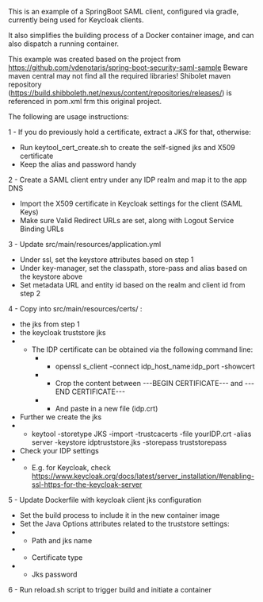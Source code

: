 This is an example of a SpringBoot SAML client, configured via gradle, currently being used for Keycloak clients.

It also simplifies the building process of a Docker container image, and can also dispatch a running container.

This example was created based on the project from https://github.com/vdenotaris/spring-boot-security-saml-sample
Beware maven central may not find all the required libraries!  Shibolet maven repository (https://build.shibboleth.net/nexus/content/repositories/releases/) is referenced in pom.xml frm this original project.


The following are usage instructions:


1 - If you do previously hold a certificate, extract a JKS for that, otherwise:

* Run keytool_cert_create.sh to create the self-signed jks and X509 certificate
* Keep the alias and password handy

2 - Create a SAML client entry under any IDP realm and map it to the app DNS

* Import the X509 certificate in Keycloak settings for the client (SAML Keys)
* Make sure Valid Redirect URLs are set, along with Logout Service Binding URLs

3 - Update src/main/resources/application.yml

* Under ssl, set the keystore attributes based on step 1
* Under key-manager, set the classpath, store-pass and alias based on the keystore above
* Set metadata URL and entity id based on the realm and client id from step 2

4 - Copy into src/main/resources/certs/ :

* the jks from step 1
* the keycloak truststore jks
* * The IDP certificate can be obtained via the following command line:
    * * openssl s_client -connect idp_host_name:idp_port -showcert
    * * Crop the content between ---BEGIN CERTIFICATE--- and ---END CERTIFICATE---
    * * And paste in a new file (idp.crt)
* Further we create the jks
* *    keytool -storetype JKS -import -trustcacerts -file yourIDP.crt -alias server -keystore idptruststore.jks -storepass truststorepass
* Check your IDP settings
* *    E.g. for Keycloak, check https://www.keycloak.org/docs/latest/server_installation/#enabling-ssl-https-for-the-keycloak-server

5 - Update Dockerfile with keycloak client jks configuration

* Set the build process to include it in the new container image
* Set the Java Options attributes related to the truststore settings:
* *  Path and jks name
* *  Certificate type
* *  Jks password

6 - Run reload.sh script to trigger build and initiate a container


